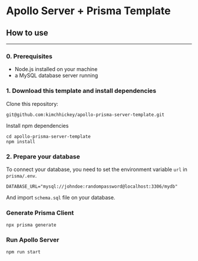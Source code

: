 # Apollo Server + Prisma Template

## How to use
---
### 0. Prerequisites
* Node.js installed on your machine
* a MySQL database server running

### 1. Download this template and install dependencies
Clone this repository:
```
git@github.com:kimchhickey/apollo-prisma-server-template.git
```
Install npm dependencies
```
cd apollo-prisma-server-template
npm install
```

### 2. Prepare your database
To connect your database, you need to set the environment variable `url` in `prisma/.env`.
```
DATABASE_URL="mysql://johndoe:randompassword@localhost:3306/mydb"
```
And import `schema.sql` file on your database.

### Generate Prisma Client
```
npx prisma generate
```

### Run Apollo Server
```
npm run start
```
